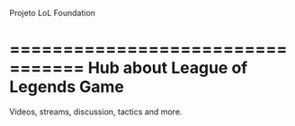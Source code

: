 Projeto LoL Foundation

=================================
Hub about League of Legends Game
=================================

Videos, streams, discussion, tactics and more.
